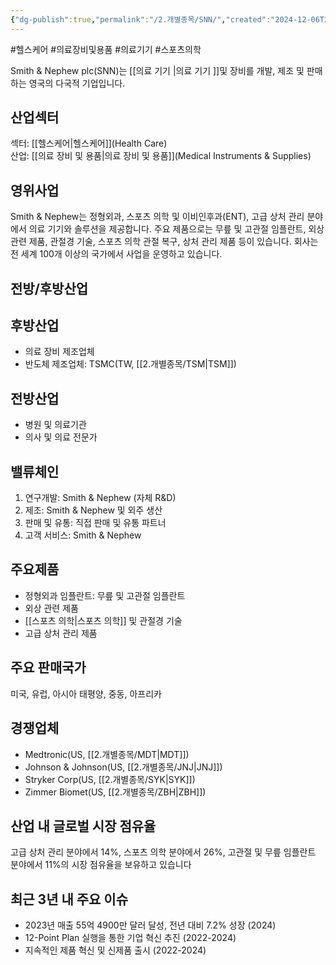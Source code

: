 ```yaml
---
{"dg-publish":true,"permalink":"/2.개별종목/SNN/","created":"2024-12-06T22:13:20.135+09:00","updated":"2025-06-03T20:06:01.260+09:00"}
---
```


#헬스케어 #의료장비및용품 #의료기기 #스포츠의학

Smith & Nephew plc(SNN)는 [[의료 기기 \|의료 기기 ]]및 장비를 개발, 제조 및 판매하는 영국의 다국적 기업입니다.

## 산업섹터

섹터: [[헬스케어\|헬스케어]](Health Care)  
산업: [[의료 장비 및 용품\|의료 장비 및 용품]](Medical Instruments & Supplies)

## 영위사업

Smith & Nephew는 정형외과, 스포츠 의학 및 이비인후과(ENT), 고급 상처 관리 분야에서 의료 기기와 솔루션을 제공합니다. 주요 제품으로는 무릎 및 고관절 임플란트, 외상 관련 제품, 관절경 기술, 스포츠 의학 관절 복구, 상처 관리 제품 등이 있습니다. 회사는 전 세계 100개 이상의 국가에서 사업을 운영하고 있습니다.

## 전방/후방산업

## 후방산업

- 의료 장비 제조업체
- 반도체 제조업체: TSMC(TW, [[2.개별종목/TSM\|TSM]])

## 전방산업

- 병원 및 의료기관
- 의사 및 의료 전문가

## 밸류체인

1. 연구개발: Smith & Nephew (자체 R&D)
2. 제조: Smith & Nephew 및 외주 생산
3. 판매 및 유통: 직접 판매 및 유통 파트너
4. 고객 서비스: Smith & Nephew

## 주요제품

- 정형외과 임플란트: 무릎 및 고관절 임플란트
- 외상 관련 제품
- [[스포츠 의학\|스포츠 의학]] 및 관절경 기술
- 고급 상처 관리 제품

## 주요 판매국가

미국, 유럽, 아시아 태평양, 중동, 아프리카

## 경쟁업체

- Medtronic(US, [[2.개별종목/MDT\|MDT]])
- Johnson & Johnson(US, [[2.개별종목/JNJ\|JNJ]])
- Stryker Corp(US, [[2.개별종목/SYK\|SYK]])
- Zimmer Biomet(US, [[2.개별종목/ZBH\|ZBH]])

## 산업 내 글로벌 시장 점유율

고급 상처 관리 분야에서 14%, 스포츠 의학 분야에서 26%, 고관절 및 무릎 임플란트 분야에서 11%의 시장 점유율을 보유하고 있습니다

## 최근 3년 내 주요 이슈

- 2023년 매출 55억 4900만 달러 달성, 전년 대비 7.2% 성장 (2024)
- 12-Point Plan 실행을 통한 기업 혁신 추진 (2022-2024)
- 지속적인 제품 혁신 및 신제품 출시 (2022-2024)